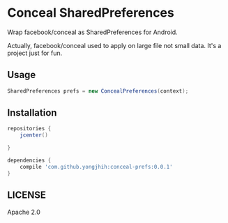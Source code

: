# Conceal SharedPreferences

Wrap facebook/conceal as SharedPreferences for Android.

Actually, facebook/conceal used to apply on large file not small data. It's a project just for fun.

## Usage

```java
SharedPreferences prefs = new ConcealPreferences(context);
```

## Installation

```gradle
repositories {
    jcenter()

}

dependencies {
    compile 'com.github.yongjhih:conceal-prefs:0.0.1'
}
```

## LICENSE

Apache 2.0
